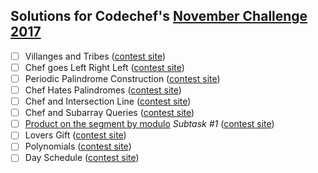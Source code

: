 ## Solutions for Codechef's [November Challenge 2017](https://www.codechef.com/NOV17)

- [ ] Villanges and Tribes ([contest site](https://www.codechef.com/NOV17/problems/VILTRIBE))
- [ ] Chef goes Left Right Left ([contest site](https://www.codechef.com/NOV17/problems/CLRL))
- [ ] Periodic Palindrome Construction ([contest site](https://www.codechef.com/NOV17/problems/PERPALIN))
- [ ] Chef Hates Palindromes ([contest site](https://www.codechef.com/NOV17/problems/CHEFHPAL))
- [ ] Chef and Intersection Line ([contest site](https://www.codechef.com/NOV17/problems/CHEFNIL))
- [ ] Chef and Subarray Queries ([contest site](https://www.codechef.com/NOV17/problems/CSUBQ))
- [ ] [Product on the segment by modulo](segprod.cc) _Subtask #1_ ([contest site](https://www.codechef.com/NOV17/problems/SEGPROD))
- [ ] Lovers Gift ([contest site](https://www.codechef.com/NOV17/problems/LVGFT))
- [ ] Polynomials ([contest site](https://www.codechef.com/NOV17/problems/POLY))
- [ ] Day Schedule ([contest site](https://www.codechef.com/NOV17/problems/BINOMSUM))

